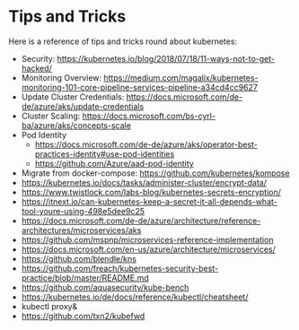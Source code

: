 # Tips and Tricks

Here is a reference of tips and tricks round about kubernetes:
* Security: https://kubernetes.io/blog/2018/07/18/11-ways-not-to-get-hacked/
* Monitoring Overview: https://medium.com/magalix/kubernetes-monitoring-101-core-pipeline-services-pipeline-a34cd4cc9627
* Update Cluster Credentials: https://docs.microsoft.com/de-de/azure/aks/update-credentials
* Cluster Scaling: https://docs.microsoft.com/bs-cyrl-ba/azure/aks/concepts-scale
* Pod Identity
  * https://docs.microsoft.com/de-de/azure/aks/operator-best-practices-identity#use-pod-identities
  * https://github.com/Azure/aad-pod-identity
* Migrate from docker-compose: https://github.com/kubernetes/kompose
* https://kubernetes.io/docs/tasks/administer-cluster/encrypt-data/
* https://www.twistlock.com/labs-blog/kubernetes-secrets-encryption/
* https://itnext.io/can-kubernetes-keep-a-secret-it-all-depends-what-tool-youre-using-498e5dee9c25
* https://docs.microsoft.com/de-de/azure/architecture/reference-architectures/microservices/aks
* https://github.com/mspnp/microservices-reference-implementation
* https://docs.microsoft.com/en-us/azure/architecture/microservices/
* https://github.com/blendle/kns
* https://github.com/freach/kubernetes-security-best-practice/blob/master/README.md
* https://github.com/aquasecurity/kube-bench
* https://kubernetes.io/de/docs/reference/kubectl/cheatsheet/
* kubectl proxy&
* https://github.com/txn2/kubefwd